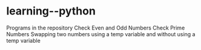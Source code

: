 # learning--python
Programs in the repository
Check Even and Odd Numbers
Check Prime Numbers
Swapping two numbers using a temp variable and without using a temp variable

